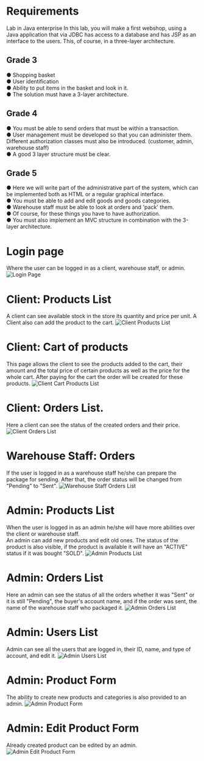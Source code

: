 # Requirements 
Lab in Java enterprise
In this lab, you will make a first webshop, 
using a Java application that via JDBC has access
to a database and has JSP as an interface to the users. 
This, of course, in a three-layer architecture.

## Grade 3
● Shopping basket  
● User identification  
● Ability to put items in the basket and look in it.  
● The solution must have a 3-layer architecture.  

## Grade 4
● You must be able to send orders that must be within a transaction.  
● User management must be developed so that you can administer them. Different
authorization classes must also be introduced. (customer, admin, warehouse staff)  
● A good 3 layer structure must be clear.  

## Grade 5
● Here we will write part of the administrative part of the system,
which can be implemented both as HTML or a regular graphical interface.  
● You must be able to add and edit goods and goods categories.  
● Warehouse staff must be able to look at orders and 'pack' them.    
● Of course, for these things you have to have authorization.  
● You must also implement an MVC structure in combination with
the 3-layer architecture.  

# Login page
Where the user can be logged in as a client, warehouse staff, or admin.
![Login Page](https://github.com/nkey-ops/assignment-web-store/assets/81760194/2983ff8c-72dd-4082-a790-2a58a8fa2768)

# Client: Products List
A client can see available stock in the store its quantity and price per unit. 
A Client also can add the product to the cart.
![Client Products List](https://github.com/nkey-ops/assignment-web-store/assets/81760194/db5b4225-f4f1-4e85-9c7b-5d9a845449ce)

# Client: Cart of products
This page allows the client to see the products added to the cart, their amount and 
the total price of certain products as well as the price for the whole cart.
After paying for the cart the order will be created for these products.
![Client Cart Products List](https://github.com/nkey-ops/assignment-web-store/assets/81760194/6f455319-5f95-4c2f-9fcf-8b3aa19a72cb)

# Client: Orders List.
Here a client can see the status of the created orders and their price.
![Client Orders List](https://github.com/nkey-ops/assignment-web-store/assets/81760194/89b0f98a-e0a3-465f-b07d-ca0124282aef)

# Warehouse Staff: Orders
If the user is logged in as a warehouse staff he/she can prepare the package for sending.
After that, the order status will be changed from "Pending" to "Sent".
![Warehouse Staff Orders List](https://github.com/nkey-ops/assignment-web-store/assets/81760194/351ca8aa-417f-4679-94d1-60de163925e1)

# Admin: Products List
When the user is logged in as an admin he/she will have more abilities over the client or
warehouse staff.  
An admin can add new products and edit old ones. The status of the product is
also visible, if the product is available it will have an "ACTIVE" status if it was bought "SOLD".
![Admin Products List](https://github.com/nkey-ops/assignment-web-store/assets/81760194/aeba0a33-e876-454f-8930-5c6b370d3c0e)

# Admin: Orders List
Here an admin can see the status of all the orders whether it was "Sent" or it is still "Pending",
the buyer's account name, and if the order was sent, the name of the warehouse staff who packaged it.
![Admin Orders List](https://github.com/nkey-ops/assignment-web-store/assets/81760194/5752d717-58b9-4eba-94f5-d941eac7e9dc)

# Admin: Users List
Admin can see all the users that are logged in, their ID, name, and type of account, and edit it. 
![Admin Users List](https://github.com/nkey-ops/assignment-web-store/assets/81760194/cb0327a5-543e-4794-94de-903406645cc2)

# Admin: Product Form
The ability to create new products and categories is also provided to an admin.
![Admin Product Form](https://github.com/nkey-ops/assignment-web-store/assets/81760194/6e9c11c9-dc4a-448b-a9b0-52fed5dd8193)

# Admin: Edit Product Form
Already created product can be edited by an admin. 
![Admin Edit Product Form](https://github.com/nkey-ops/assignment-web-store/assets/81760194/fa52d3cb-3952-4239-aba7-6ba388d5d21a)
